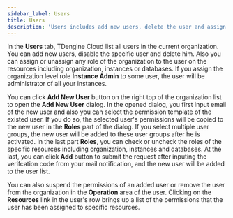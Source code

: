```yaml
---
sidebar_label: Users
title: Users
description: 'Users includes add new users, delete the user and assign the user with specific role and resources'
---
```


In the **Users** tab, TDengine Cloud list all users in the current organization. You can add new users, disable the specific user and delete him. Also you can assign or unassign any role of the organization to the user on the resources including organization, instances or databases. If you assign the organization level role **Instance Admin** to some user, the user will be administrator of all your instances.

You can click **Add New User** button on the right top of the organization list to open the **Add New User** dialog. In the opened dialog, you first input email of the new user and also you can select the permission template of the existed user. If you do so, the selected user's permissions will be copied to the new user in the **Roles** part of the dialog. If you select multiple user groups, the new user will be added to these user groups after he is activated. In the last part **Roles**, you can check or uncheck the roles of the specific resources including organization, instances and databases. At the last, you can click **Add** button to submit the request after inputing the verifcation code from your mail notification, and the new user will be added to the user list.

You can also suspend the permissions of an added user or remove the user from the organization in the **Operation** area of the user. Clicking on the **Resources** link in the user's row brings up a list of the permissions that the user has been assigned to specific resources.
